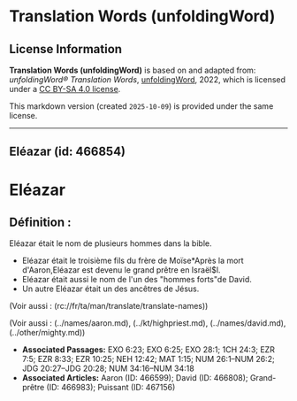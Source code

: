 # Translation Words (unfoldingWord)

## License Information

**Translation Words (unfoldingWord)** is based on and adapted from: _unfoldingWord® Translation Words_, [unfoldingWord](https://unfoldingword.org/utw), 2022, which is licensed under a [CC BY-SA 4.0 license](https://creativecommons.org/licenses/by-sa/4.0/legalcode.en).

This markdown version (created `2025-10-09`) is provided under the same license.



--------------------------------

## Eléazar (id: 466854)

Eléazar
=======

Définition :
------------

Eléazar était le nom de plusieurs hommes dans la bible.

* Eléazar était le troisième fils du frère de Moïse\*Après la mort d'Aaron,Eléazar est devenu le grand prêtre en Israël$l.
* Eléazar était aussi le nom de l'un des "hommes forts"de David.
* Un autre Eléazar était un des ancêtres de Jésus.

(Voir aussi : (rc://fr/ta/man/translate/translate\-names))

(Voir aussi : (../names/aaron.md), (../kt/highpriest.md), (../names/david.md), (../other/mighty.md))

* **Associated Passages:** EXO 6:23; EXO 6:25; EXO 28:1; 1CH 24:3; EZR 7:5; EZR 8:33; EZR 10:25; NEH 12:42; MAT 1:15; NUM 26:1–NUM 26:2; JDG 20:27–JDG 20:28; NUM 34:16–NUM 34:18
* **Associated Articles:** Aaron (ID: 466599); David (ID: 466808); Grand-prêtre (ID: 466983); Puissant (ID: 467156)

